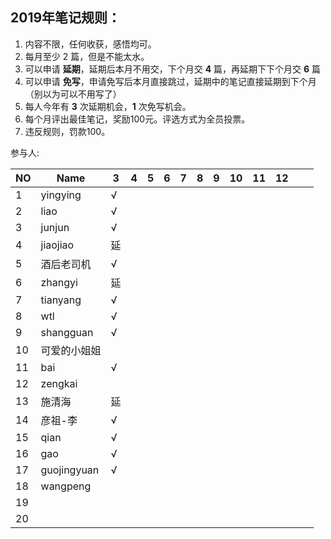 ## 2019年笔记规则：

1. 内容不限，任何收获，感悟均可。
2. 每月至少 2 篇，但是不能太水。
3. 可以申请 **延期**，延期后本月不用交，下个月交 **4** 篇，再延期下下个月交 **6** 篇
4. 可以申请 **免写**，申请免写后本月直接跳过，延期中的笔记直接延期到下个月（别以为可以不用写了）
5. 每人今年有 **3** 次延期机会，**1** 次免写机会。
6. 每个月评出最佳笔记，奖励100元。评选方式为全员投票。
7. 违反规则，罚款100。

参与人:

|NO| Name |  3 |4| 5|6|7|8|9|10|11|12| | |
|----| ---- | ---- | ---- | ---- | ---- | ---- | ---- | ---- | ---- | ---- | ---- | ---- | ---- |
|1|yingying|  √  |      | | | | | | | | | ||
|2|liao|  √   |      | | | | | | | | | ||
|3|junjun|  √    |      | | | | | | | | | ||
|4|jiaojiao|   延  |      | | | | | | | | | ||
|5|酒后老司机|  √   |      | | | | | | | | | ||
|6|zhangyi|  延   |      | | | | | | | | | ||
|7|tianyang|  √   |      | | | | | | | | | ||
|8|wtl|  √   |      | | | | | | | | | ||
|9|shangguan|   √  |      | | | | | | | | | ||
|10|可爱的小姐姐|      |      | | | | | | | | | ||
|11|bai|   √   |      | | | | | | | | | ||
|12|zengkai|      |      | | | | | | | | | ||
|13|施清海|   延  |      | | | | | | | | | ||
|14|彦祖-李|  √   |      | | | | | | | | | ||
|15|qian|   √  |      | | | | | | | | | ||
|16|gao|   √  |      | | | | | | | | | ||
|17|guojingyuan|  √   |      | | | | | | | | | ||
|18|wangpeng|      |      | | | | | | | | | ||
|19|      |      |      | | | | | | | | | ||
|20|      |      |      | | | | | | | | | ||


